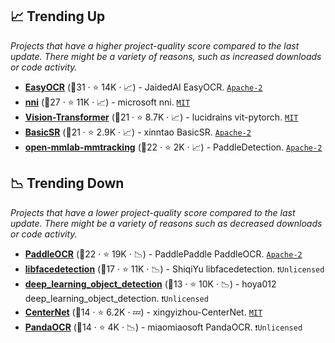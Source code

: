 ## 📈 Trending Up

_Projects that have a higher project-quality score compared to the last update. There might be a variety of reasons, such as increased downloads or code activity._

- <b><a href="https://github.com/JaidedAI/EasyOCR">EasyOCR</a></b> (🥇31 ·  ⭐ 14K · 📈) - JaidedAI EasyOCR. <code><a href="http://bit.ly/3nYMfla">Apache-2</a></code>
- <b><a href="https://github.com/microsoft/nni">nni</a></b> (🥇27 ·  ⭐ 11K · 📈) - microsoft nni. <code><a href="http://bit.ly/34MBwT8">MIT</a></code>
- <b><a href="https://github.com/lucidrains/vit-pytorch">Vision-Transformer</a></b> (🥈21 ·  ⭐ 8.7K · 📈) - lucidrains vit-pytorch. <code><a href="http://bit.ly/34MBwT8">MIT</a></code>
- <b><a href="https://github.com/xinntao/BasicSR">BasicSR</a></b> (🥇21 ·  ⭐ 2.9K · 📈) - xinntao BasicSR. <code><a href="http://bit.ly/3nYMfla">Apache-2</a></code>
- <b><a href="https://github.com/open-mmlab/mmtracking">open-mmlab-mmtracking</a></b> (🥈22 ·  ⭐ 2K · 📈) - PaddleDetection. <code><a href="http://bit.ly/3nYMfla">Apache-2</a></code>

## 📉 Trending Down

_Projects that have a lower project-quality score compared to the last update. There might be a variety of reasons such as decreased downloads or code activity._

- <b><a href="https://github.com/PaddlePaddle/PaddleOCR">PaddleOCR</a></b> (🥇22 ·  ⭐ 19K · 📉) - PaddlePaddle PaddleOCR. <code><a href="http://bit.ly/3nYMfla">Apache-2</a></code>
- <b><a href="https://github.com/ShiqiYu/libfacedetection">libfacedetection</a></b> (🥉17 ·  ⭐ 11K · 📉) - ShiqiYu libfacedetection. <code>❗Unlicensed</code>
- <b><a href="https://github.com/hoya012/deep_learning_object_detection">deep_learning_object_detection</a></b> (🥉13 ·  ⭐ 10K · 📉) - hoya012 deep_learning_object_detection. <code>❗Unlicensed</code>
- <b><a href="https://github.com/xingyizhou/CenterNet">CenterNet</a></b> (🥉14 ·  ⭐ 6.2K · 💤) - xingyizhou-CenterNet. <code><a href="http://bit.ly/34MBwT8">MIT</a></code>
- <b><a href="https://github.com/miaomiaosoft/PandaOCR">PandaOCR</a></b> (🥈14 ·  ⭐ 4K · 📉) - miaomiaosoft PandaOCR. <code>❗Unlicensed</code>

